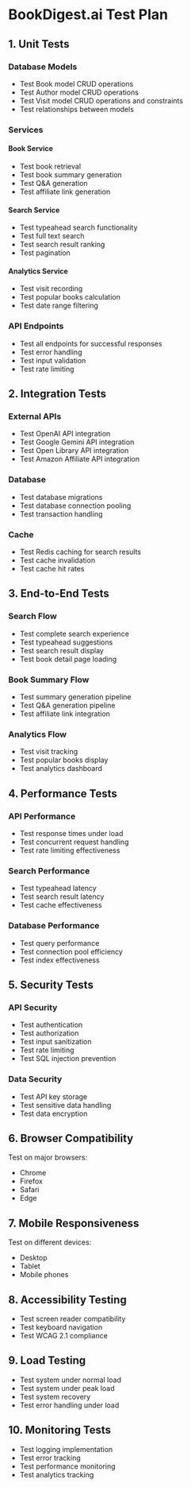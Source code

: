# BookDigest.ai Test Plan

## 1. Unit Tests

### Database Models
- Test Book model CRUD operations
- Test Author model CRUD operations
- Test Visit model CRUD operations and constraints
- Test relationships between models

### Services
#### Book Service
- Test book retrieval
- Test book summary generation
- Test Q&A generation
- Test affiliate link generation

#### Search Service
- Test typeahead search functionality
- Test full text search
- Test search result ranking
- Test pagination

#### Analytics Service
- Test visit recording
- Test popular books calculation
- Test date range filtering

### API Endpoints
- Test all endpoints for successful responses
- Test error handling
- Test input validation
- Test rate limiting

## 2. Integration Tests

### External APIs
- Test OpenAI API integration
- Test Google Gemini API integration
- Test Open Library API integration
- Test Amazon Affiliate API integration

### Database
- Test database migrations
- Test database connection pooling
- Test transaction handling

### Cache
- Test Redis caching for search results
- Test cache invalidation
- Test cache hit rates

## 3. End-to-End Tests

### Search Flow
- Test complete search experience
- Test typeahead suggestions
- Test search result display
- Test book detail page loading

### Book Summary Flow
- Test summary generation pipeline
- Test Q&A generation pipeline
- Test affiliate link integration

### Analytics Flow
- Test visit tracking
- Test popular books display
- Test analytics dashboard

## 4. Performance Tests

### API Performance
- Test response times under load
- Test concurrent request handling
- Test rate limiting effectiveness

### Search Performance
- Test typeahead latency
- Test search result latency
- Test cache effectiveness

### Database Performance
- Test query performance
- Test connection pool efficiency
- Test index effectiveness

## 5. Security Tests

### API Security
- Test authentication
- Test authorization
- Test input sanitization
- Test rate limiting
- Test SQL injection prevention

### Data Security
- Test API key storage
- Test sensitive data handling
- Test data encryption

## 6. Browser Compatibility

Test on major browsers:
- Chrome
- Firefox
- Safari
- Edge

## 7. Mobile Responsiveness

Test on different devices:
- Desktop
- Tablet
- Mobile phones

## 8. Accessibility Testing

- Test screen reader compatibility
- Test keyboard navigation
- Test WCAG 2.1 compliance

## 9. Load Testing

- Test system under normal load
- Test system under peak load
- Test system recovery
- Test error handling under load

## 10. Monitoring Tests

- Test logging implementation
- Test error tracking
- Test performance monitoring
- Test analytics tracking
